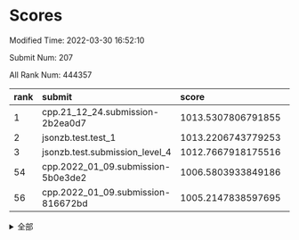 # Scores

Modified Time: 2022-03-30 16:52:10

Submit Num: 207

All Rank Num: 444357

| rank |               submit               |       score        |       sigma        | pk_num |
| :--- | :--------------------------------- | :----------------- | :----------------- | :----- |
| 1    | cpp.21_12_24.submission-2b2ea0d7   | 1013.5307806791855 | 0.8039447047278593 | 8583   |
| 2    | jsonzb.test.test_1                 | 1013.2206743779253 | 0.8354561618080678 | 8586   |
| 3    | jsonzb.test.submission_level_4     | 1012.7667918175516 | 0.841343899958093  | 8583   |
| 54   | cpp.2022_01_09.submission-5b0e3de2 | 1006.5803933849186 | 0.7250969989694294 | 8586   |
| 56   | cpp.2022_01_09.submission-816672bd | 1005.2147838597695 | 0.7312484934955089 | 8588   |


<details>
<summary>全部</summary>

| rank |                 submit                 |       score        |       sigma        | pk_num |
| :--- | :------------------------------------- | :----------------- | :----------------- | :----- |
| 1    | cpp.21_12_24.submission-2b2ea0d7       | 1013.5307806791855 | 0.8039447047278593 | 8583   |
| 2    | jsonzb.test.test_1                     | 1013.2206743779253 | 0.8354561618080678 | 8586   |
| 3    | jsonzb.test.submission_level_4         | 1012.7667918175516 | 0.841343899958093  | 8583   |
| 4    | gobigger.level_3.submission_level_3_17 | 1011.1192959586419 | 0.7788130378309217 | 8584   |
| 5    | gobigger.level_3.submission_level_3_33 | 1010.9949436037723 | 0.7712863451323263 | 8590   |
| 6    | gobigger.level_3.submission_level_3_11 | 1010.978974441045  | 0.763304228526377  | 8584   |
| 7    | gobigger.level_3.submission_level_3_25 | 1010.9335986819485 | 0.7809687753841373 | 8587   |
| 8    | gobigger.level_3.submission_level_3_22 | 1010.9302512881811 | 0.7923059943949305 | 8584   |
| 9    | gobigger.level_3.submission_level_3_5  | 1010.9268402462371 | 0.7599670125365943 | 8587   |
| 10   | gobigger.level_3.submission_level_3_13 | 1010.7349762758503 | 0.7719797270425832 | 8585   |
| 11   | gobigger.level_3.submission_level_3_4  | 1010.6811698620377 | 0.7614819965181454 | 8589   |
| 12   | gobigger.level_3.submission_level_3_8  | 1010.6778790575719 | 0.7485231584895798 | 8588   |
| 13   | gobigger.level_3.submission_level_3_29 | 1010.6397188829338 | 0.7456170355516291 | 8589   |
| 14   | gobigger.level_3.submission_level_3_39 | 1010.6365940011495 | 0.7552771104626684 | 8588   |
| 15   | gobigger.level_3.submission_level_3_24 | 1010.558639164403  | 0.7633268130969629 | 8584   |
| 16   | gobigger.level_3.submission_level_3_41 | 1010.4957484807755 | 0.7689558235132583 | 8592   |
| 17   | gobigger.level_3.submission_level_3_15 | 1010.4855507132404 | 0.7537823772069787 | 8589   |
| 18   | gobigger.level_3.submission_level_3_36 | 1010.2476819444806 | 0.7499199381578721 | 8589   |
| 19   | gobigger.level_3.submission_level_3_0  | 1010.2395712345373 | 0.7926875170673734 | 8585   |
| 20   | gobigger.level_3.submission_level_3_40 | 1010.2379703613504 | 0.7932880667886898 | 8587   |
| 21   | gobigger.level_3.submission_level_3_32 | 1010.1851098169611 | 0.779708771961916  | 8588   |
| 22   | gobigger.level_3.submission_level_3_47 | 1010.183084263969  | 0.7396838427676299 | 8581   |
| 23   | gobigger.level_3.submission_level_3_2  | 1010.1526909613415 | 0.7732137322448994 | 8582   |
| 24   | gobigger.level_3.submission_level_3_18 | 1010.1420551264703 | 0.7727616482342062 | 8594   |
| 25   | gobigger.level_3.submission_level_3_12 | 1010.0791376722184 | 0.7373797610404146 | 8585   |
| 26   | gobigger.level_3.submission_level_3_35 | 1010.0776932138    | 0.7510094677069126 | 8583   |
| 27   | gobigger.level_3.submission_level_3_44 | 1010.0017680806402 | 0.7607143038812478 | 8584   |
| 28   | gobigger.level_3.submission_level_3_31 | 1009.8706415156671 | 0.7654327366169942 | 8583   |
| 29   | gobigger.level_3.submission_level_3_20 | 1009.8508519104006 | 0.7626485359514794 | 8585   |
| 30   | gobigger.level_3.submission_level_3_43 | 1009.739768941511  | 0.7377583664635676 | 8584   |
| 31   | gobigger.level_3.submission_level_3_6  | 1009.7327040592968 | 0.7558267775268029 | 8583   |
| 32   | gobigger.level_3.submission_level_3_38 | 1009.651855941118  | 0.7613073645647273 | 8586   |
| 33   | gobigger.level_3.submission_level_3_7  | 1009.6081978364106 | 0.7511454966775241 | 8587   |
| 34   | gobigger.level_3.submission_level_3_49 | 1009.5525071882265 | 0.7345020711820929 | 8588   |
| 35   | gobigger.level_3.submission_level_3_26 | 1009.5429946336402 | 0.7593203681759517 | 8591   |
| 36   | gobigger.level_3.submission_level_3_3  | 1009.4851977961017 | 0.7761022090378885 | 8585   |
| 37   | gobigger.level_3.submission_level_3_42 | 1009.427395675681  | 0.761328048653079  | 8585   |
| 38   | gobigger.level_3.submission_level_3_28 | 1009.3147340890333 | 0.769726882028175  | 8585   |
| 39   | gobigger.level_3.submission_level_3_10 | 1009.253140051102  | 0.758964505520217  | 8588   |
| 40   | gobigger.level_3.submission_level_3_21 | 1009.2425793234434 | 0.7462058992674815 | 8585   |
| 41   | gobigger.level_3.submission_level_3_14 | 1009.2289390546275 | 0.747448129458199  | 8590   |
| 42   | gobigger.level_3.submission_level_3_48 | 1009.1358477387232 | 0.7240035020093681 | 8587   |
| 43   | gobigger.level_3.submission_level_3_9  | 1009.004465956961  | 0.7498338395839074 | 8586   |
| 44   | gobigger.level_3.submission_level_3_19 | 1008.9984350309383 | 0.7454778856533191 | 8586   |
| 45   | gobigger.level_3.submission_level_3_46 | 1008.9855007456914 | 0.7517915914577573 | 8587   |
| 46   | gobigger.level_3.submission_level_3_23 | 1008.9224675688837 | 0.7443067394966665 | 8591   |
| 47   | gobigger.level_3.submission_level_3_34 | 1008.8816259685931 | 0.7486889579159531 | 8586   |
| 48   | gobigger.level_3.submission_level_3_1  | 1008.6136351835912 | 0.7386188100377673 | 8585   |
| 49   | gobigger.level_3.submission_level_3_37 | 1008.5864768908791 | 0.7416379276066748 | 8586   |
| 50   | gobigger.level_3.submission_level_3_27 | 1008.5823334784792 | 0.7546878991805646 | 8587   |
| 51   | gobigger.level_3.submission_level_3_45 | 1008.5262487816584 | 0.7508914188586118 | 8589   |
| 52   | gobigger.level_3.submission_level_3_16 | 1007.9050195250552 | 0.7326220821489893 | 8581   |
| 53   | gobigger.level_3.submission_level_3_30 | 1007.8930578340104 | 0.7279959173995131 | 8583   |
| 54   | cpp.2022_01_09.submission-5b0e3de2     | 1006.5803933849186 | 0.7250969989694294 | 8586   |
| 55   | gobigger.level_1.submission_level_1_8  | 1005.4235720178872 | 0.7321907546601252 | 8592   |
| 56   | cpp.2022_01_09.submission-816672bd     | 1005.2147838597695 | 0.7312484934955089 | 8588   |
| 57   | gobigger.level_1.submission_level_1_31 | 1004.8840936161665 | 0.7170651696194231 | 8582   |
| 58   | gobigger.level_1.submission_level_1_12 | 1004.6812487622499 | 0.7242040559991166 | 8586   |
| 59   | gobigger.level_1.submission_level_1_27 | 1004.4611890650826 | 0.7301373631608099 | 8589   |
| 60   | gobigger.level_1.submission_level_1_20 | 1004.2938177808119 | 0.7189384255778337 | 8587   |
| 61   | gobigger.level_1.submission_level_1_41 | 1004.1982764724324 | 0.7158222052800446 | 8583   |
| 62   | gobigger.level_1.submission_level_1_29 | 1004.1147527718533 | 0.7136478048134774 | 8588   |
| 63   | gobigger.level_1.submission_level_1_39 | 1004.0716071240624 | 0.7200511872119729 | 8587   |
| 64   | gobigger.level_1.submission_level_1_34 | 1004.0702942498656 | 0.7132593803863345 | 8583   |
| 65   | gobigger.level_1.submission_level_1_11 | 1004.0136751228239 | 0.7095657312891182 | 8584   |
| 66   | gobigger.level_1.submission_level_1_9  | 1003.9434653097239 | 0.724852675196381  | 8590   |
| 67   | gobigger.level_1.submission_level_1_5  | 1003.885242303014  | 0.7217995208153548 | 8590   |
| 68   | gobigger.level_1.submission_level_1_7  | 1003.8690583156887 | 0.7193876140512868 | 8590   |
| 69   | gobigger.level_1.submission_level_1_23 | 1003.8653688024317 | 0.7159372176619734 | 8586   |
| 70   | gobigger.level_1.submission_level_1_33 | 1003.7380103724488 | 0.7106880546928062 | 8587   |
| 71   | gobigger.level_1.submission_level_1_15 | 1003.6689435867498 | 0.7081519553775858 | 8580   |
| 72   | gobigger.level_1.submission_level_1_14 | 1003.6055823849574 | 0.710232290781076  | 8587   |
| 73   | gobigger.level_1.submission_level_1_28 | 1003.5892010631819 | 0.7157960023028196 | 8584   |
| 74   | gobigger.level_1.submission_level_1_17 | 1003.570215859761  | 0.7023548326214546 | 8590   |
| 75   | gobigger.level_1.submission_level_1_26 | 1003.4755975839412 | 0.7107015190293011 | 8588   |
| 76   | gobigger.level_1.submission_level_1_0  | 1003.4074835570706 | 0.7209337398214462 | 8586   |
| 77   | gobigger.level_1.submission_level_1_37 | 1003.3771504211907 | 0.7171839774620539 | 8590   |
| 78   | gobigger.level_1.submission_level_1_48 | 1003.3618436348423 | 0.7222198876315009 | 8584   |
| 79   | gobigger.level_1.submission_level_1_30 | 1003.3464845007151 | 0.7023825834127503 | 8586   |
| 80   | gobigger.level_1.submission_level_1_43 | 1003.2800025861927 | 0.7106713957343674 | 8587   |
| 81   | gobigger.level_1.submission_level_1_46 | 1003.2606974417208 | 0.7196918886898177 | 8580   |
| 82   | gobigger.level_1.submission_level_1_4  | 1003.2499532269395 | 0.7048172914458924 | 8588   |
| 83   | gobigger.level_1.submission_level_1_18 | 1003.2454564120067 | 0.7091180211601344 | 8591   |
| 84   | gobigger.level_1.submission_level_1_16 | 1003.2155379202127 | 0.7050188342376381 | 8589   |
| 85   | gobigger.level_1.submission_level_1_44 | 1003.1846844146004 | 0.7267160892091351 | 8584   |
| 86   | gobigger.level_1.submission_level_1_32 | 1003.1767972265651 | 0.7072503566897644 | 8590   |
| 87   | gobigger.level_1.submission_level_1_21 | 1003.1352300294928 | 0.7217156971734408 | 8588   |
| 88   | gobigger.level_1.submission_level_1_13 | 1003.0752625534461 | 0.7233632117368667 | 8584   |
| 89   | gobigger.level_1.submission_level_1_24 | 1003.0620134089438 | 0.7023786109418351 | 8589   |
| 90   | gobigger.level_1.submission_level_1_40 | 1003.0169403339693 | 0.7266110672998581 | 8587   |
| 91   | gobigger.level_1.submission_level_1_45 | 1002.8987402443295 | 0.7128935049260234 | 8584   |
| 92   | gobigger.level_1.submission_level_1_42 | 1002.829276456592  | 0.7274978114226245 | 8588   |
| 93   | gobigger.level_1.submission_level_1_10 | 1002.7903610821795 | 0.7117510297339792 | 8588   |
| 94   | gobigger.level_1.submission_level_1_25 | 1002.7179948315254 | 0.7219170704843973 | 8586   |
| 95   | gobigger.level_1.submission_level_1_3  | 1002.6415124126787 | 0.7004154359353161 | 8586   |
| 96   | gobigger.level_1.submission_level_1_1  | 1002.6138771953739 | 0.7218889550937769 | 8583   |
| 97   | gobigger.level_1.submission_level_1_38 | 1002.6031544158932 | 0.7183949186227874 | 8588   |
| 98   | gobigger.level_1.submission_level_1_47 | 1002.5129431096127 | 0.7130210429972705 | 8585   |
| 99   | gobigger.level_1.submission_level_1_19 | 1002.4573488293541 | 0.7133756337580436 | 8582   |
| 100  | gobigger.level_1.submission_level_1_22 | 1002.405282427017  | 0.7108788716637752 | 8585   |
| 101  | gobigger.level_1.submission_level_1_36 | 1002.3767975095169 | 0.7133230310369751 | 8590   |
| 102  | gobigger.level_1.submission_level_1_2  | 1002.3051241532037 | 0.7190484986349834 | 8588   |
| 103  | gobigger.level_1.submission_level_1_6  | 1002.2591261808261 | 0.7168777956942456 | 8587   |
| 104  | gobigger.level_1.submission_level_1_35 | 1002.0439358088097 | 0.7026984715463618 | 8584   |
| 105  | gobigger.level_1.submission_level_1_49 | 1001.914741388655  | 0.7066857340326409 | 8587   |
| 106  | gobigger.random.submission_random_31   | 997.291984271462   | 0.7071596980393713 | 8592   |
| 107  | gobigger.random.submission_random_49   | 997.0459451472854  | 0.7073676878736989 | 8587   |
| 108  | gobigger.random.submission_random_12   | 996.7904029075753  | 0.7063909869631524 | 8584   |
| 109  | gobigger.random.submission_random_44   | 996.6844242064989  | 0.7222591432098543 | 8586   |
| 110  | gobigger.random.submission_random_7    | 996.6345266280495  | 0.6974785470099393 | 8586   |
| 111  | gobigger.random.submission_random_34   | 996.5496366959246  | 0.7047875199067951 | 8589   |
| 112  | gobigger.random.submission_random_29   | 996.5065687036748  | 0.7036095616096072 | 8584   |
| 113  | gobigger.random.submission_random_15   | 996.4094565216615  | 0.7092127632964743 | 8586   |
| 114  | gobigger.random.submission_random_5    | 996.3974841461269  | 0.708983235951551  | 8588   |
| 115  | gobigger.random.submission_random_19   | 996.3927380045476  | 0.7014036067900833 | 8590   |
| 116  | gobigger.random.submission_random_41   | 996.3891527338827  | 0.7056539647309497 | 8588   |
| 117  | gobigger.random.submission_random_22   | 996.2719154486766  | 0.7094922566901524 | 8589   |
| 118  | gobigger.random.submission_random_20   | 996.184125528399   | 0.7256802437287713 | 8588   |
| 119  | gobigger.random.submission_random_18   | 996.1805787965362  | 0.7111934185740325 | 8583   |
| 120  | gobigger.random.submission_random_32   | 996.1798360108168  | 0.7115739193710491 | 8584   |
| 121  | gobigger.random.submission_random_8    | 996.0869884451624  | 0.7058940499433789 | 8584   |
| 122  | gobigger.random.submission_random_10   | 996.0680526424709  | 0.7097637801838469 | 8589   |
| 123  | gobigger.random.submission_random_4    | 996.0344759924748  | 0.7140636611881866 | 8582   |
| 124  | gobigger.random.submission_random_16   | 996.0084754949279  | 0.7095140016148076 | 8586   |
| 125  | gobigger.random.submission_random_39   | 995.9832044845851  | 0.7106959369945397 | 8585   |
| 126  | gobigger.random.submission_random_17   | 995.951402165846   | 0.7123971974431863 | 8588   |
| 127  | gobigger.random.submission_random_35   | 995.9495217501358  | 0.6981806595612418 | 8586   |
| 128  | gobigger.random.submission_random_26   | 995.92472747384    | 0.7062991266680647 | 8585   |
| 129  | gobigger.random.submission_random_6    | 995.9128797608319  | 0.7191268102001556 | 8587   |
| 130  | gobigger.random.submission_random_0    | 995.8967304980238  | 0.6957770792470821 | 8587   |
| 131  | gobigger.random.submission_random_14   | 995.8404643667914  | 0.7179215026655148 | 8583   |
| 132  | gobigger.random.submission_random_36   | 995.8338274018888  | 0.7088791653076801 | 8584   |
| 133  | gobigger.random.submission_random_21   | 995.8208428142555  | 0.7226017716398285 | 8587   |
| 134  | gobigger.random.submission_random_24   | 995.7550266122147  | 0.7045933637325038 | 8588   |
| 135  | gobigger.random.submission_random_23   | 995.7307644351168  | 0.7107751021159565 | 8589   |
| 136  | gobigger.random.submission_random_9    | 995.7229465031262  | 0.7306612530271442 | 8588   |
| 137  | gobigger.random.submission_random_47   | 995.6111324788668  | 0.7151018871387766 | 8587   |
| 138  | gobigger.random.submission_random_30   | 995.6099608988184  | 0.7094376343037981 | 8590   |
| 139  | gobigger.random.submission_random_40   | 995.5790665417908  | 0.7161982150138271 | 8583   |
| 140  | gobigger.random.submission_random_25   | 995.5342440924476  | 0.7300767288566132 | 8584   |
| 141  | gobigger.random.submission_random_43   | 995.5247296898164  | 0.7173880922533464 | 8583   |
| 142  | gobigger.random.submission_random_2    | 995.5134920429588  | 0.712103048692693  | 8589   |
| 143  | gobigger.random.submission_random_3    | 995.4801189752509  | 0.7008359351942123 | 8587   |
| 144  | gobigger.random.submission_random_1    | 995.4586657271644  | 0.7102086400575734 | 8587   |
| 145  | gobigger.random.submission_random_37   | 995.4301096185101  | 0.7031704672557656 | 8583   |
| 146  | gobigger.random.submission_random_13   | 995.3651911729083  | 0.7042038891466847 | 8586   |
| 147  | gobigger.random.submission_random_48   | 995.2980071613779  | 0.7197990518544704 | 8592   |
| 148  | gobigger.random.submission_random_38   | 995.2498542630196  | 0.721795389581114  | 8588   |
| 149  | gobigger.random.submission_random_42   | 995.2401710824466  | 0.7091469275464772 | 8590   |
| 150  | gobigger.random.submission_random_45   | 995.15466744645    | 0.7097120445541379 | 8583   |
| 151  | gobigger.random.submission_random_11   | 995.1484914002405  | 0.700787121969347  | 8591   |
| 152  | gobigger.random.submission_random_28   | 995.1155769298335  | 0.7089840736865736 | 8583   |
| 153  | gobigger.random.submission_random_33   | 995.0191180484601  | 0.7091725080023416 | 8592   |
| 154  | gobigger.random.submission_random_46   | 994.9843271217667  | 0.7297193476090994 | 8586   |
| 155  | gobigger.random.submission_random_27   | 994.8860622890877  | 0.711998686178134  | 8590   |
| 156  | gobigger.level_2.submission_level_2_13 | 994.7036942819946  | 0.7313617140232416 | 8587   |
| 157  | gobigger.level_2.submission_level_2_33 | 993.9256996646684  | 0.729713249657306  | 8589   |
| 158  | gobigger.level_2.submission_level_2_46 | 993.6604153540674  | 0.7338232907072052 | 8587   |
| 159  | gobigger.level_2.submission_level_2_47 | 993.541496734485   | 0.7416514044287628 | 8586   |
| 160  | gobigger.level_2.submission_level_2_45 | 993.4232039898599  | 0.7337567067119137 | 8581   |
| 161  | gobigger.level_2.submission_level_2_44 | 993.1117293950127  | 0.7311013489871809 | 8591   |
| 162  | gobigger.level_2.submission_level_2_24 | 993.0533505496692  | 0.7413782652396138 | 8588   |
| 163  | gobigger.level_2.submission_level_2_30 | 993.0440219424929  | 0.738624412353352  | 8588   |
| 164  | gobigger.level_2.submission_level_2_4  | 993.0376326866115  | 0.7391595479593134 | 8583   |
| 165  | gobigger.level_2.submission_level_2_18 | 992.9130057762042  | 0.7363527688645148 | 8587   |
| 166  | gobigger.level_2.submission_level_2_8  | 992.9087506879623  | 0.7470766361836557 | 8588   |
| 167  | gobigger.level_2.submission_level_2_38 | 992.8987201383685  | 0.7583116910081523 | 8589   |
| 168  | gobigger.level_2.submission_level_2_17 | 992.7766768517051  | 0.7339751908082646 | 8583   |
| 169  | gobigger.level_2.submission_level_2_19 | 992.7706540250642  | 0.7360557704445424 | 8587   |
| 170  | gobigger.level_2.submission_level_2_20 | 992.7653088274243  | 0.7490093652960005 | 8589   |
| 171  | gobigger.level_2.submission_level_2_6  | 992.741795732488   | 0.7379772887562142 | 8586   |
| 172  | gobigger.level_2.submission_level_2_48 | 992.7382397914218  | 0.7310875610226331 | 8588   |
| 173  | gobigger.level_2.submission_level_2_31 | 992.691889735374   | 0.7450315578909302 | 8588   |
| 174  | gobigger.level_2.submission_level_2_42 | 992.6775403005892  | 0.7503019867890924 | 8592   |
| 175  | gobigger.level_2.submission_level_2_23 | 992.564625856718   | 0.7304057179646471 | 8591   |
| 176  | gobigger.level_2.submission_level_2_36 | 992.5263234642383  | 0.7397352707334127 | 8586   |
| 177  | gobigger.level_2.submission_level_2_0  | 992.5135139222831  | 0.7416428481972318 | 8581   |
| 178  | gobigger.level_2.submission_level_2_25 | 992.4914814120398  | 0.7460769571079534 | 8589   |
| 179  | gobigger.level_2.submission_level_2_21 | 992.4647155418929  | 0.7400395419451508 | 8586   |
| 180  | gobigger.level_2.submission_level_2_34 | 992.4562596322739  | 0.7250664007200086 | 8587   |
| 181  | gobigger.level_2.submission_level_2_5  | 992.3071160391174  | 0.7367324927252815 | 8585   |
| 182  | gobigger.level_2.submission_level_2_1  | 992.3043786182648  | 0.7406876634254274 | 8588   |
| 183  | gobigger.level_2.submission_level_2_39 | 992.2771890884766  | 0.7474227494468472 | 8588   |
| 184  | gobigger.level_2.submission_level_2_16 | 992.2593282100504  | 0.7380564935438353 | 8589   |
| 185  | gobigger.level_2.submission_level_2_12 | 992.191041977287   | 0.7503520149855772 | 8587   |
| 186  | gobigger.level_2.submission_level_2_41 | 992.1908548878336  | 0.7309586254103392 | 8589   |
| 187  | gobigger.level_2.submission_level_2_28 | 992.1674773368587  | 0.7309066824207425 | 8587   |
| 188  | gobigger.level_2.submission_level_2_7  | 992.0557913925608  | 0.7375588630610523 | 8583   |
| 189  | gobigger.level_2.submission_level_2_3  | 991.9848548260777  | 0.7743270400855646 | 8587   |
| 190  | gobigger.level_2.submission_level_2_32 | 991.973717926683   | 0.7454792790423387 | 8586   |
| 191  | gobigger.level_2.submission_level_2_35 | 991.9087163486807  | 0.7306006156677163 | 8587   |
| 192  | gobigger.level_2.submission_level_2_29 | 991.7970977347426  | 0.7674706520252432 | 8587   |
| 193  | gobigger.level_2.submission_level_2_2  | 991.7235205998452  | 0.7425808259207469 | 8586   |
| 194  | gobigger.level_2.submission_level_2_26 | 991.6810387944935  | 0.7643759099649252 | 8587   |
| 195  | gobigger.level_2.submission_level_2_27 | 991.6631555893617  | 0.7535758245820926 | 8592   |
| 196  | gobigger.level_2.submission_level_2_49 | 991.6313552284983  | 0.745294847323997  | 8580   |
| 197  | gobigger.level_2.submission_level_2_10 | 991.6100447955992  | 0.7488626960570958 | 8591   |
| 198  | gobigger.level_2.submission_level_2_22 | 991.602111696455   | 0.7648131440957995 | 8589   |
| 199  | gobigger.level_2.submission_level_2_9  | 991.529530510625   | 0.7437349211251718 | 8585   |
| 200  | gobigger.level_2.submission_level_2_15 | 991.494268040045   | 0.7393410546995745 | 8588   |
| 201  | gobigger.level_2.submission_level_2_43 | 991.4439280033895  | 0.7388616522204591 | 8587   |
| 202  | gobigger.level_2.submission_level_2_11 | 991.1341426358393  | 0.7603084839998787 | 8585   |
| 203  | gobigger.level_2.submission_level_2_40 | 991.0836646249664  | 0.7587464881087026 | 8585   |
| 204  | gobigger.level_2.submission_level_2_14 | 990.7021148288002  | 0.7712254500678795 | 8589   |
| 205  | gobigger.level_2.submission_level_2_37 | 990.6599125413526  | 0.7655754700478443 | 8585   |
| 206  | gobigger.none.submission_none_1        | 977.3389490992472  | 1.4648220371854084 | 8587   |
| 207  | gobigger.none.submission_none_0        | 976.6530078984662  | 1.4097207919536805 | 8589   |

</details>
